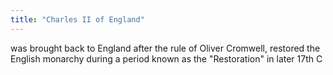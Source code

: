 ```yaml
---
title: "Charles II of England"
---
```

was brought back to England after the rule of Oliver Cromwell, restored the English monarchy during a period known as the &quot;Restoration&quot; in later 17th C

